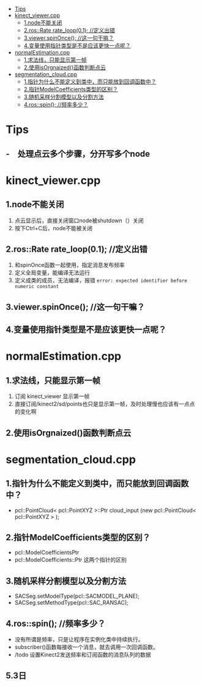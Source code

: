 <!-- TOC -->

- [Tips](#tips)
- [kinect_viewer.cpp](#kinect_viewercpp)
    - [1.node不能关闭](#1node不能关闭)
    - [2.ros::Rate rate_loop(0.1);  //定义出错](#2rosrate-rate_loop01--定义出错)
    - [3.viewer.spinOnce();  //这一句干嘛？](#3viewerspinonce--这一句干嘛)
    - [4.变量使用指针类型是不是应该更快一点呢？](#4变量使用指针类型是不是应该更快一点呢)
- [normalEstimation.cpp](#normalestimationcpp)
    - [1.求法线，只能显示第一帧](#1求法线只能显示第一帧)
    - [2.使用isOrgnaized()函数判断点云](#2使用isorgnaized函数判断点云)
- [segmentation_cloud.cpp](#segmentation_cloudcpp)
    - [1.指针为什么不能定义到类中，而只能放到回调函数中？](#1指针为什么不能定义到类中而只能放到回调函数中)
    - [2.指针ModelCoefficients类型的区别？](#2指针modelcoefficients类型的区别)
    - [3.随机采样分割模型以及分割方法](#3随机采样分割模型以及分割方法)
    - [4.ros::spin();  //频率多少？](#4rosspin--频率多少)

<!-- /TOC -->
# Tips
-　处理点云多个步骤，分开写多个node
- 

# kinect_viewer.cpp
## 1.node不能关闭  
1. 点云显示后，直接关闭窗口node被shutdown（）关闭
2. 按下Ctrl+C后，node不能被关闭
## 2.ros::Rate rate_loop(0.1);  //定义出错 
1. 和spinOnce函数一起使用，指定消息发布频率
2. 定义全局变量，能编译无法运行
3. 定义成类的成员，无法编译，报错 `error: expected identifier before numeric constant`
## 3.viewer.spinOnce();  //这一句干嘛？ 
## 4.变量使用指针类型是不是应该更快一点呢？ 

# normalEstimation.cpp
## 1.求法线，只能显示第一帧 
1. 订阅 kinect_viewer 显示第一帧
2. 直接订阅/kinect2/sd/points也只是显示第一帧，及时处理慢也应该有一点点的变化啊
## 2.使用isOrgnaized()函数判断点云 

# segmentation_cloud.cpp
## 1.指针为什么不能定义到类中，而只能放到回调函数中？ 
- pcl::PointCloud< pcl::PointXYZ >::Ptr cloud_input (new pcl::PointCloud< pcl::PointXYZ > );
## 2.指针ModelCoefficients类型的区别？
- pcl::ModelCoefficientsPtr
- pcl::ModelCoefficients::Ptr 这两个指针的区别
## 3.随机采样分割模型以及分割方法
- SACSeg.setModelType(pcl::SACMODEL_PLANE);
- SACSeg.setMethodType(pcl::SAC_RANSAC);
## 4.ros::spin();  //频率多少？　
- 没有所谓是频率，只是让程序在实例化类中持续执行。
- subscriber()函数每接收一个消息，就去调用一次回调函数。
- /todo 设置Kinect2发送频率和订阅函数的消息队列的数据

## 5.3日

